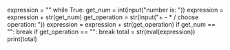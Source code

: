 expression = ""
while True:
    get_num = int(input("number is: "))
    expression = expression + str(get_num)
    get_operation = str(input("+ - * /  choose operation: ")) 
    expression = expression + str(get_operation)
    if get_num == "":
        break
    if get_operation == "":
        break
total = str(eval(expression))
print(total)
